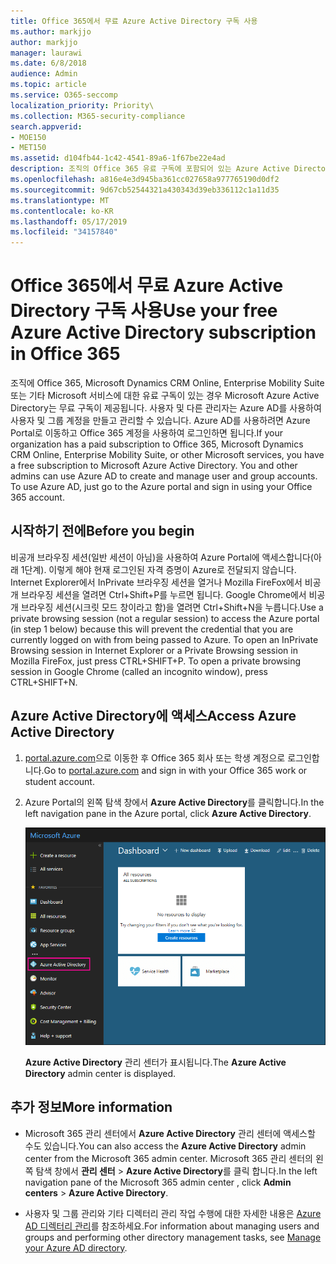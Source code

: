 ```yaml
---
title: Office 365에서 무료 Azure Active Directory 구독 사용
ms.author: markjjo
author: markjjo
manager: laurawi
ms.date: 6/8/2018
audience: Admin
ms.topic: article
ms.service: O365-seccomp
localization_priority: Priority\
ms.collection: M365-security-compliance
search.appverid:
- MOE150
- MET150
ms.assetid: d104fb44-1c42-4541-89a6-1f67be22e4ad
description: 조직의 Office 365 유료 구독에 포함되어 있는 Azure Active Directory에 액세스하는 방법을 알아봅니다.
ms.openlocfilehash: a816e4e3d945ba361cc027658a977765190d0df2
ms.sourcegitcommit: 9d67cb52544321a430343d39eb336112c1a11d35
ms.translationtype: MT
ms.contentlocale: ko-KR
ms.lasthandoff: 05/17/2019
ms.locfileid: "34157840"
---
```

# <a name="use-your-free-azure-active-directory-subscription-in-office-365"></a><span data-ttu-id="8969a-103">Office 365에서 무료 Azure Active Directory 구독 사용</span><span class="sxs-lookup"><span data-stu-id="8969a-103">Use your free Azure Active Directory subscription in Office 365</span></span>

<span data-ttu-id="8969a-p101">조직에 Office 365, Microsoft Dynamics CRM Online, Enterprise Mobility Suite 또는 기타 Microsoft 서비스에 대한 유료 구독이 있는 경우 Microsoft Azure Active Directory는 무료 구독이 제공됩니다. 사용자 및 다른 관리자는 Azure AD를 사용하여 사용자 및 그룹 계정을 만들고 관리할 수 있습니다. Azure AD를 사용하려면 Azure Portal로 이동하고 Office 365 계정을 사용하여 로그인하면 됩니다.</span><span class="sxs-lookup"><span data-stu-id="8969a-p101">If your organization has a paid subscription to Office 365, Microsoft Dynamics CRM Online, Enterprise Mobility Suite, or other Microsoft services, you have a free subscription to Microsoft Azure Active Directory. You and other admins can use Azure AD to create and manage user and group accounts. To use Azure AD, just go to the Azure portal and sign in using your Office 365 account.</span></span>
  
## <a name="before-you-begin"></a><span data-ttu-id="8969a-107">시작하기 전에</span><span class="sxs-lookup"><span data-stu-id="8969a-107">Before you begin</span></span>

<span data-ttu-id="8969a-p102">비공개 브라우징 세션(일반 세션이 아님)을 사용하여 Azure Portal에 액세스합니다(아래 1단계). 이렇게 해야 현재 로그인된 자격 증명이 Azure로 전달되지 않습니다. Internet Explorer에서 InPrivate 브라우징 세션을 열거나 Mozilla FireFox에서 비공개 브라우징 세션을 열려면 Ctrl+Shift+P를 누르면 됩니다. Google Chrome에서 비공개 브라우징 세션(시크릿 모드 창이라고 함)을 열려면 Ctrl+Shift+N을 누릅니다.</span><span class="sxs-lookup"><span data-stu-id="8969a-p102">Use a private browsing session (not a regular session) to access the Azure portal (in step 1 below) because this will prevent the credential that you are currently logged on with from being passed to Azure. To open an InPrivate Browsing session in Internet Explorer or a Private Browsing session in Mozilla FireFox, just press CTRL+SHIFT+P. To open a private browsing session in Google Chrome (called an incognito window), press CTRL+SHIFT+N.</span></span>
  
## <a name="access-azure-active-directory"></a><span data-ttu-id="8969a-111">Azure Active Directory에 액세스</span><span class="sxs-lookup"><span data-stu-id="8969a-111">Access Azure Active Directory</span></span>

1. <span data-ttu-id="8969a-112">[portal.azure.com](https://portal.azure.com)으로 이동한 후 Office 365 회사 또는 학생 계정으로 로그인합니다.</span><span class="sxs-lookup"><span data-stu-id="8969a-112">Go to [portal.azure.com](https://portal.azure.com) and sign in with your Office 365 work or student account.</span></span> 
    
2. <span data-ttu-id="8969a-113">Azure Portal의 왼쪽 탐색 창에서 **Azure Active Directory**를 클릭합니다.</span><span class="sxs-lookup"><span data-stu-id="8969a-113">In the left navigation pane in the Azure portal, click **Azure Active Directory**.</span></span>
    
    ![Azure Portal의 왼쪽 탐색 창에서 Azure Active Directory를 클릭합니다.](media/97d2d72f-ac20-46ab-898c-851f6009b453.png)
  
    <span data-ttu-id="8969a-115">**Azure Active Directory** 관리 센터가 표시됩니다.</span><span class="sxs-lookup"><span data-stu-id="8969a-115">The **Azure Active Directory** admin center is displayed.</span></span> 
    
## <a name="more-information"></a><span data-ttu-id="8969a-116">추가 정보</span><span class="sxs-lookup"><span data-stu-id="8969a-116">More information</span></span>

- <span data-ttu-id="8969a-117">Microsoft 365 관리 센터에서 **Azure Active Directory** 관리 센터에 액세스할 수도 있습니다.</span><span class="sxs-lookup"><span data-stu-id="8969a-117">You can also access the **Azure Active Directory** admin center from the Microsoft 365 admin center.</span></span> <span data-ttu-id="8969a-118">Microsoft 365 관리 센터의 왼쪽 탐색 창에서 **관리 센터** \> **Azure Active Directory**를 클릭 합니다.</span><span class="sxs-lookup"><span data-stu-id="8969a-118">In the left navigation pane of the Microsoft 365 admin center , click **Admin centers** \> **Azure Active Directory**.</span></span>
    
- <span data-ttu-id="8969a-119">사용자 및 그룹 관리와 기타 디렉터리 관리 작업 수행에 대한 자세한 내용은 [Azure AD 디렉터리 관리](https://docs.microsoft.com/azure/active-directory/active-directory-administer)를 참조하세요.</span><span class="sxs-lookup"><span data-stu-id="8969a-119">For information about managing users and groups and performing other directory management tasks, see [Manage your Azure AD directory](https://docs.microsoft.com/azure/active-directory/active-directory-administer).</span></span>
